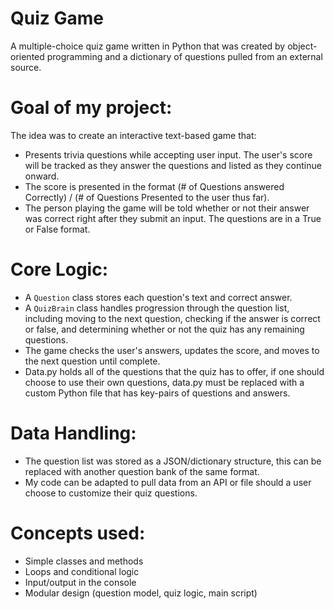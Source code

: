 # Quiz Game

A multiple-choice quiz game written in Python that was created by object-oriented programming and a dictionary of questions pulled from an external source.

# Goal of my project:

The idea was to create an interactive text-based game that:
- Presents trivia questions while accepting user input. The user's score will be tracked as they answer the questions and listed as they continue onward.
- The score is presented in the format (# of Questions answered Correctly) / (# of Questions Presented to the user thus far).
- The person playing the game will be told whether or not their answer was correct right after they submit an input. The questions are in a True or False format.

# Core Logic:

- A `Question` class stores each question's text and correct answer.
- A `QuizBrain` class handles progression through the question list, including moving to the next question,
checking if the answer is correct or false, and determining whether or not the quiz has any remaining questions.
- The game checks the user's answers, updates the score, and moves to the next question until complete.
- Data.py holds all of the questions that the quiz has to offer, if one should choose to use their own questions, data.py must be replaced with
a custom Python file that has key-pairs of questions and answers.

# Data Handling:

- The question list was stored as a JSON/dictionary structure, this can be replaced with another question bank of the same format.
- My code can be adapted to pull data from an API or file should a user choose to customize their quiz questions.

# Concepts used:
- Simple classes and methods
- Loops and conditional logic
- Input/output in the console
- Modular design (question model, quiz logic, main script)
